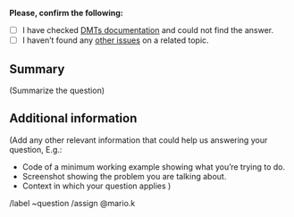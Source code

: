 **Please, confirm the following:**

- [ ] I have checked [DMTs documentation](https://dmt-development.gitlab.io/dmt-core/index.html) and could not find the answer.
- [ ] I haven’t found any [other issues](https://gitlab.com/dmt-development/dmt-core/-/issues?sort=created_date&state=all) on a related topic.

## Summary

(Summarize the question)

## Additional information

(Add any other relevant information that could help us answering your question, E.g.:
- Code of a minimum working example showing what you’re trying to do.
- Screenshot showing the problem you are talking about.
- Context in which your question applies
)

/label ~question
/assign @mario.k